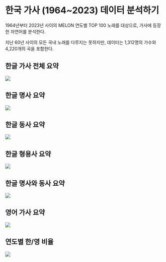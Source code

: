 # 한국 가사 (1964~2023) 데이터 분석하기

1964년부터 2023년 사이의 MELON 연도별 TOP 100 노래를 대상으로, 가사에 등장한 자연어를 분석한다.

지난 60년 사이의 모든 국내 노래를 다루지는 못하지만, 데이터는 1,312명의 가수와 4,220개의 곡을 포함한다.

## 한글 가사 전체 요약

![](./docs/konlpy/word_cloud_kr_all.png)

## 한글 명사 요약

![](./docs/konlpy/word_cloud_kr_noun.png)

## 한글 동사 요약

![](./docs/konlpy/word_cloud_kr_verb.png)

## 한글 형용사 요약

![](./docs/konlpy/word_cloud_kr_adj.png)

## 한글 명사와 동사 요약

![](./docs/konlpy/word_cloud_kr_noun+verb.png)

## 영어 가사 요약

![](./docs/konlpy/word_cloud_en.png)

## 연도별 한/영 비율

![](./docs/ratio.png)